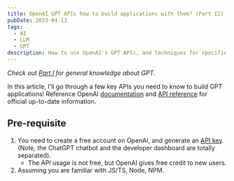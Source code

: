 ```yaml
---
title: OpenAI GPT APIs how to build applications with them? (Part II)
pubDate: 2023-04-13
tags:
  - AI
  - LLM
  - GPT
description: How to use OpenAI's GPT APIs, and techniques for specific use cases.
---
```


*Check out [Part I](./gpt-overview) for general knowledge about GPT.*

In this article, I'll go through a few key APIs you need to know to build GPT applications! Reference OpenAI [documentation](https://platform.openai.com/docs/introduction) and [API reference](https://platform.openai.com/docs/api-reference) for official up-to-date information.

## Pre-requisite

1. You need to create a free account on OpenAI, and generate an [API key](https://platform.openai.com/account/api-keys). (Note, the ChatGPT chatbot and the developer dashboard are totally separated).
    - The API usage is not free, but OpenAI gives free credit to new users.
1. Assuming you are familiar with JS/TS, Node, NPM.

## 